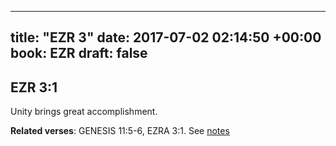 
---
title: "EZR 3"
date: 2017-07-02 02:14:50 +00:00
book: EZR
draft: false
---

## EZR 3:1

Unity brings great accomplishment.

**Related verses**: GENESIS 11:5-6, EZRA 3:1. See [notes](https://my.bible.com/notes/2670141665390092566)

